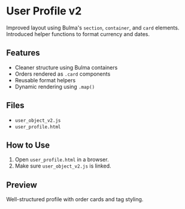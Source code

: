 # User Profile v2

Improved layout using Bulma's `section`, `container`, and `card` elements. Introduced helper functions to format currency and dates.

## Features
- Cleaner structure using Bulma containers
- Orders rendered as `.card` components
- Reusable format helpers
- Dynamic rendering using `.map()`

## Files
- `user_object_v2.js`
- `user_profile.html`

## How to Use
1. Open `user_profile.html` in a browser.
2. Make sure `user_object_v2.js` is linked.

## Preview
Well-structured profile with order cards and tag styling.
